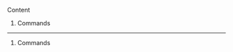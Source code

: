 
Content 
1. Commands

------------------------------------------------------------------------

1. Commands

